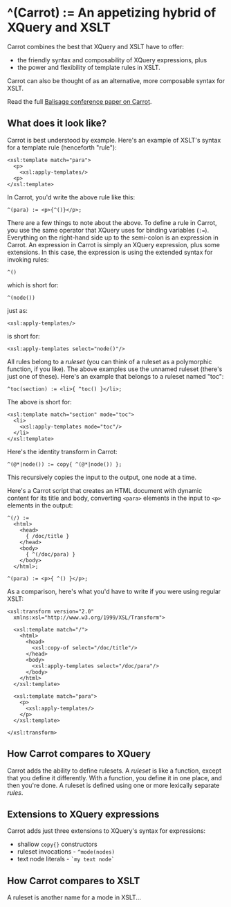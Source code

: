 ^(Carrot) := An appetizing hybrid of XQuery and XSLT
====================================================

Carrot combines the best that XQuery and XSLT have to offer:

  * the friendly syntax and composability of XQuery expressions, plus
  * the power and flexibility of template rules in XSLT.
  
Carrot can also be thought of as an alternative, more composable syntax
for XSLT.

Read the full [Balisage conference paper on Carrot](http://www.balisage.net/Proceedings/vol7/html/Lenz01/BalisageVol7-Lenz01.html).

What does it look like?
-----------------------

Carrot is best understood by example. Here's an example of XSLT's
syntax for a template rule (henceforth "rule"):

    <xsl:template match="para">
      <p>
        <xsl:apply-templates/>
      <p>
    </xsl:template>

In Carrot, you'd write the above rule like this:

    ^(para) := <p>{^()}</p>;

There are a few things to note about the above. To define a rule in Carrot,
you use the same operator that XQuery uses for binding variables (`:=`).
Everything on the right-hand side up to the semi-colon is an expression in
Carrot. An expression in Carrot is simply an XQuery expression, plus some
extensions. In this case, the expression is using the extended syntax for
invoking rules:

    ^()

which is short for:

    ^(node())

just as:

    <xsl:apply-templates/>

is short for:

    <xsl:apply-templates select="node()"/>

All rules belong to a *ruleset* (you can think of a ruleset as a polymorphic
function, if you like). The above examples use the unnamed ruleset (there's just
one of these). Here's an example that belongs to a ruleset named "toc":

    ^toc(section) := <li>{ ^toc() }</li>;

The above is short for:

    <xsl:template match="section" mode="toc">
      <li>
        <xsl:apply-templates mode="toc"/>
      </li>
    </xsl:template>

Here's the identity transform in Carrot:

    ^(@*|node()) := copy{ ^(@*|node()) };

This recursively copies the input to the output, one node at a time.

Here's a Carrot script that creates
an HTML document with dynamic content for its title and body, converting
`<para>` elements in the input to `<p>` elements in the output:

    ^(/) :=
      <html>
        <head>
          { /doc/title }
        </head>
        <body>
          { ^(/doc/para) }
        </body>
      </html>;

    ^(para) := <p>{ ^() }</p>;

As a comparison, here's what you'd have to write if you were using regular
XSLT:

    <xsl:transform version="2.0"
      xmlns:xsl="http://www.w3.org/1999/XSL/Transform">

      <xsl:template match="/">
        <html>
          <head>
            <xsl:copy-of select="/doc/title"/>
          </head>
          <body>
            <xsl:apply-templates select="/doc/para"/>
          </body>
        </html>
      </xsl:template>

      <xsl:template match="para">
        <p>
          <xsl:apply-templates/>
        </p>
      </xsl:template>

    </xsl:transform>



How Carrot compares to XQuery
-----------------------------

Carrot adds the ability to define rulesets. A *ruleset* is like a function, except
that you define it differently. With a function, you define it in one place, and 
then you're done. A ruleset is defined using one or more lexically separate *rules*.

Extensions to XQuery expressions
--------------------------------

Carrot adds just three extensions to XQuery's syntax for expressions:

  * shallow `copy{}` constructors
  * ruleset invocations - `^mode(nodes)`
  * text node literals - `` `my text node` ``


How Carrot compares to XSLT
---------------------------

A ruleset is another name for a mode in XSLT...

